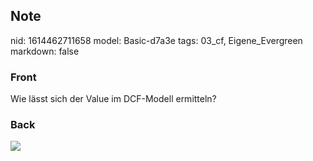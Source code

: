 ## Note
nid: 1614462711658
model: Basic-d7a3e
tags: 03_cf, Eigene_Evergreen
markdown: false

### Front
Wie lässt sich der Value im DCF-Modell ermitteln?

### Back
<img src="paste-ce22e488ea7335c1588966fd539cf9282db9c307.jpg">
